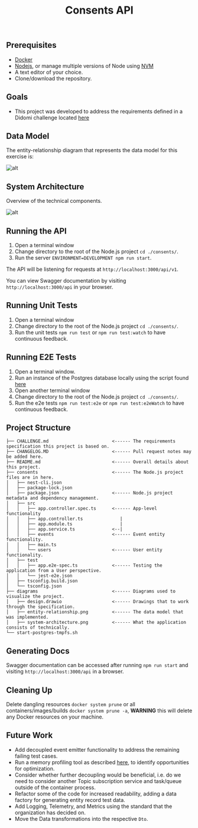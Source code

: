 <h1 align="center">
   Consents API
</h1>

<div align="center">
  <!-- <a alt="GitHub Workflow Status" href="https://github.com/davidmaceachern/consents/actions">
    <img  src="https://img.shields.io/github/workflow/status/davidmaceachern/consents/CI">
  </a>
  <a alt="Code Coverage" href="https://codecov.io/gh/davidmaceachern/consents#">
    <img alt="Codecov" src="https://img.shields.io/codecov/c/github/davidmaceachern/consents">
  </a> -->
</div>
<br />

## Prerequisites
  
- [Docker](https://www.docker.com/)
- [Nodejs](https://nodejs.org/en/), or manage multiple versions of Node using [NVM](https://github.com/nvm-sh/nvm)
- A text editor of your choice.
- Clone/download the repository.

## Goals
- This project was developed to address the requirements defined in a Didomi challenge located [here](https://github.com/didomi/challenges/blob/96612679c628b1d3a8be742a193bc3ab78dd7aa2/backend/README.md)

## Data Model

The entity-relationship diagram that represents the data model for this exercise is:

![alt](entity-relationship.png)

## System Architecture

Overview of the technical components. 

![alt](system-architecture.png)



## Running the API

1. Open a terminal window
2. Change directory to the root of the Node.js project `cd ./consents/`.
3. Run the server `ENVIRONMENT=DEVELOPMENT npm run start`.

The API will be listening for requests at `http://localhost:3000/api/v1`.

You can view Swagger documentation by visiting `http://localhost:3000/api` in your browser.

## Running Unit Tests

1. Open a terminal window
2. Change directory to the root of the Node.js project `cd ./consents/`.
3. Run the unit tests `npm run test` or `npm run test:watch` to have continuous feedback.

## Running E2E Tests

1. Open a terminal window.
2. Run an instance of the Postgres database locally using the script found [here](./consents-api/start-postgres-tmpfs.sh)
3. Open another terminal window
4. Change directory to the root of the Node.js project `cd ./consents/`.
5. Run the e2e tests `npm run test:e2e` or `npm run test:e2eWatch` to have continuous feedback.

## Project Structure

```
├── CHALLENGE.md                        <------ The requirements specification this project is based on.
├── CHANGELOG.MD                        <------ Pull request notes may be added here.
├── README.md                           <------ Overall details about this project.
├── consents                            <------ The Node.js project files are in here.
│   ├── nest-cli.json
│   ├── package-lock.json
│   ├── package.json                    <------ Node.js project metadata and dependency management.
│   ├── src
│   │   ├── app.controller.spec.ts      <------ App-level functionality
│   │   ├── app.controller.ts              |
│   │   ├── app.module.ts                  |
│   │   ├── app.service.ts              <--|
│   │   ├── events                      <------ Event entity functionality.
│   │   ├── main.ts
│   │   └── users                       <------ User entity functionality.
│   ├── test
│   │   ├── app.e2e-spec.ts             <------ Testing the application from a User perspective.
│   │   └── jest-e2e.json
│   ├── tsconfig.build.json
│   └── tsconfig.json
├── diagrams                            <------ Diagrams used to visualize the project.
│   ├── design.drawio                   <------ Drawings that to work through the specification.
│   ├── entity-relationship.png         <------ The data model that was implemented. 
│   ├── system-architecture.png         <------ What the application consists of technically.
└── start-postgres-tmpfs.sh
```

## Generating Docs

Swagger documentation can be accessed after running `npm run start` and visiting `http://localhost:3000/api` in a browser.

## Cleaning Up

Delete dangling resources `docker system prune` or all containers/images/builds `docker system prune -a`, **WARNING** this will delete any Docker resources on your machine. 

## Future Work

- Add decoupled event emitter functionality to address the remaining failing test cases.
- Run a memory profiling tool as described [here](https://www.toptal.com/nodejs/debugging-memory-leaks-node-js-applications), to identify opportunities for optimization.
- Consider whether further decoupling would be beneficial, i.e. do we need to consider another Topic subscription service and task/queue outside of the container process.
- Refactor some of the code for increased readability, adding a data factory for generating entity record test data.
- Add Logging, Telemetry, and Metrics using the standard that the organization has decided on.
- Move the Data transformations into the respective `Dto`.
